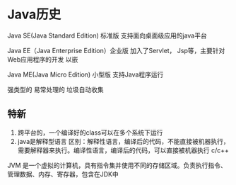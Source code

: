 Java历史
===

Java SE(Java Standard Edition) 标准版 支持面向桌面级应用的java平台

Java EE（Java Enterprise Edition）企业版 加入了Servlet， Jsp等，主要针对Web应用程序的开发
以嵌

Java ME(Java Micro Edition) 小型版 支持Java程序运行

强类型的
易常处理的
垃圾自动收集

特新
---

1. 跨平台的，一个编译好的class可以在多个系统下运行
2. java是解释型语言
区别：解释性语言，编译后的代码，不能直接被机器执行，需要解释器来执行。编译性语言，编译后的代码，可以直接被机器执行  c/c++

JVM 是一个虚拟的计算机，具有指令集并使用不同的存储区域。负责执行指令、管理数据、内存、寄存器，包含在JDK中

